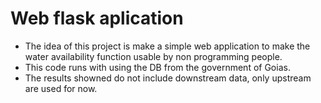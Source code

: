 # Web flask aplication
* The idea of this project is make a simple web application to make the water availability function usable by non programming people.
* This code runs with using the DB from the government of Goias.
* The results showned do not include downstream data, only upstream are used for now.
